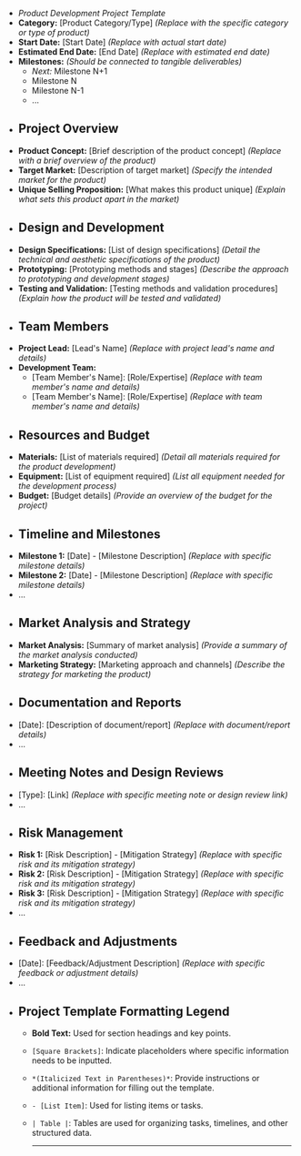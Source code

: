 - *Product Development Project Template*
- **Category:** [Product Category/Type] *(Replace with the specific category or type of product)*
- **Start Date:** [Start Date] *(Replace with actual start date)*
- **Estimated End Date:** [End Date] *(Replace with estimated end date)*
- **Milestones:** *(Should be connected to tangible deliverables)*
	- *Next:* Milestone N+1
	- Milestone N
	- Milestone N-1
	- ...
- ## Project Overview
- **Product Concept:** [Brief description of the product concept] *(Replace with a brief overview of the product)*
- **Target Market:** [Description of target market] *(Specify the intended market for the product)*
- **Unique Selling Proposition:** [What makes this product unique] *(Explain what sets this product apart in the market)*
- ## Design and Development
- **Design Specifications:** [List of design specifications] *(Detail the technical and aesthetic specifications of the product)*
- **Prototyping:** [Prototyping methods and stages] *(Describe the approach to prototyping and development stages)*
- **Testing and Validation:** [Testing methods and validation procedures] *(Explain how the product will be tested and validated)*
- ## Team Members
- **Project Lead:** [Lead's Name] *(Replace with project lead's name and details)*
- **Development Team:**
	- [Team Member's Name]: [Role/Expertise] *(Replace with team member's name and details)*
	- [Team Member's Name]: [Role/Expertise] *(Replace with team member's name and details)*
- ## Resources and Budget
- **Materials:** [List of materials required] *(Detail all materials required for the product development)*
- **Equipment:** [List of equipment required] *(List all equipment needed for the development process)*
- **Budget:** [Budget details] *(Provide an overview of the budget for the project)*
- ## Timeline and Milestones
- **Milestone 1:** [Date] - [Milestone Description] *(Replace with specific milestone details)*
- **Milestone 2:** [Date] - [Milestone Description] *(Replace with specific milestone details)*
- ...
- ## Market Analysis and Strategy
- **Market Analysis:** [Summary of market analysis] *(Provide a summary of the market analysis conducted)*
- **Marketing Strategy:** [Marketing approach and channels] *(Describe the strategy for marketing the product)*
- ## Documentation and Reports
- [Date]: [Description of document/report] *(Replace with document/report details)*
- ...
- ## Meeting Notes and Design Reviews
- [Type]: [Link] *(Replace with specific meeting note or design review link)*
- ...
- ## Risk Management
- **Risk 1:** [Risk Description] - [Mitigation Strategy] *(Replace with specific risk and its mitigation strategy)*
- **Risk 2:** [Risk Description] - [Mitigation Strategy] *(Replace with specific risk and its mitigation strategy)*
- **Risk 3:** [Risk Description] - [Mitigation Strategy] *(Replace with specific risk and its mitigation strategy)*
- ...
- ## Feedback and Adjustments
- [Date]: [Feedback/Adjustment Description] *(Replace with specific feedback or adjustment details)*
- ...
- ## Project Template Formatting Legend
	- **Bold Text:** Used for section headings and key points.
	- `[Square Brackets]`: Indicate placeholders where specific information needs to be inputted.
	- `*(Italicized Text in Parentheses)*`: Provide instructions or additional information for filling out the template.
	- `- [List Item]`: Used for listing items or tasks.
	- `| Table |`: Tables are used for organizing tasks, timelines, and other structured data.
	  
	  ---